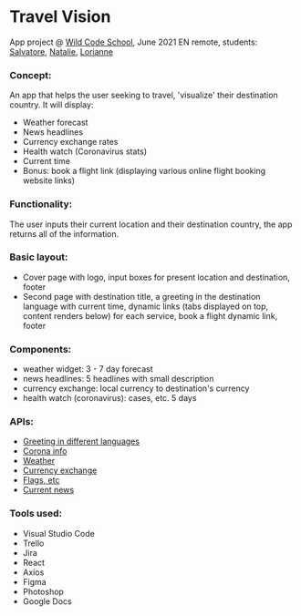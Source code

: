 # Travel Vision 
App project @ [Wild Code School](http://wildcodeschool.com), June 2021 EN remote, students: [Salvatore](https://github.com/sal9110), [Natalie](https://github.com/Natalito96), [Lorianne](https://github.com/Grailsidhe)


### Concept: 

An app that helps the user seeking to travel, 'visualize' their destination country. It will display:

- Weather forecast 
- News headlines 
- Currency exchange rates 
- Health watch (Coronavirus stats) 
- Current time 
- Bonus: book a flight link (displaying various online flight booking website links)


### Functionality: 

The user inputs their current location and their destination country, the app returns all of the information.


### Basic layout: 

- Cover page with logo, input boxes for present location and destination, footer 
- Second page with destination title, a greeting in the destination language with current time, dynamic links (tabs displayed on top, content renders below) for each service, book a flight dynamic link, footer


### Components: 

- weather widget: 3 - 7 day forecast 
- news headlines: 5 headlines with small description 
- currency exchange: local currency to destination's currency
- health watch (coronavirus): cases, etc. 5 days


### APIs: 

- [Greeting in different languages](https://fourtonfish.com/project/hellosalut-api/)
- [Corona info](https://quarantine.country/coronavirus/api/)
- [Weather](https://www.metaweather.com/api/)
- [Currency exchange](https://www.vatcomply.com/documentation)
- [Flags, etc](https://github.com/lennertVanSever/graphcountries)
- [Current news](https://newsapi.org/)

### Tools used:

- Visual Studio Code
- Trello
- Jira
- React
- Axios
- Figma
- Photoshop
- Google Docs
